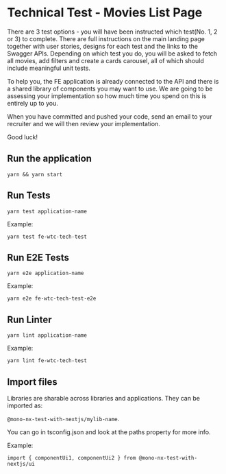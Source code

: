 # Technical Test - Movies List Page

There are 3 test options - you will have been instructed which test(No. 1, 2 or 3) to complete. There are full instructions on the main landing page together with user stories, designs for each test and the links to the Swagger APIs. Depending on which test you do, you will be asked to fetch all movies, add filters and create a cards carousel, all of which should include meaningful unit tests.

To help you, the FE application is already connected to the API and there is a shared library of components you may want to use. We are going to be assessing your implementation so how much time you spend on this is entirely up to you.

When you have committed and pushed your code, send an email to your recruiter and we will then review your implementation.

Good luck!

## Run the application

`yarn && yarn start`

## Run Tests

`yarn test application-name`

Example:

`yarn test fe-wtc-tech-test`

## Run E2E Tests

`yarn e2e application-name`

Example:

`yarn e2e fe-wtc-tech-test-e2e`

## Run Linter

`yarn lint application-name`

Example:

`yarn lint fe-wtc-tech-test`

## Import files

Libraries are sharable across libraries and applications. They can be imported as:

`@mono-nx-test-with-nextjs/mylib-name`.

You can go in tsconfig.json and look at the paths property for more info.

Example:

`import { componentUi1, componentUi2 } from @mono-nx-test-with-nextjs/ui`
